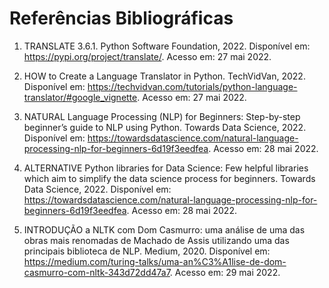 # Referências Bibliográficas

1. TRANSLATE 3.6.1. Python Software Foundation, 2022. Disponível em: <https://pypi.org/project/translate/>. Acesso em: 27 mai 2022.

2. HOW to Create a Language Translator in Python. TechVidVan, 2022. Disponível em: <https://techvidvan.com/tutorials/python-language-translator/#google_vignette>. Acesso em: 27 mai 2022.

3. NATURAL Language Processing (NLP) for Beginners: Step-by-step beginner’s guide to NLP using Python. Towards Data Science, 2022. Disponível em: <https://towardsdatascience.com/natural-language-processing-nlp-for-beginners-6d19f3eedfea>. Acesso em: 28 mai 2022.

4. ALTERNATIVE Python libraries for Data Science: Few helpful libraries which aim to simplify the data science process for beginners. Towards Data Science, 2022. Disponível em: <https://towardsdatascience.com/natural-language-processing-nlp-for-beginners-6d19f3eedfea>. Acesso em: 28 mai 2022.

5. INTRODUÇÃO a NLTK com Dom Casmurro: uma análise de uma das obras mais renomadas de Machado de Assis utilizando uma das principais biblioteca de NLP. Medium, 2020. Disponível em: <https://medium.com/turing-talks/uma-an%C3%A1lise-de-dom-casmurro-com-nltk-343d72dd47a7>. Acesso em: 29 mai 2022.
